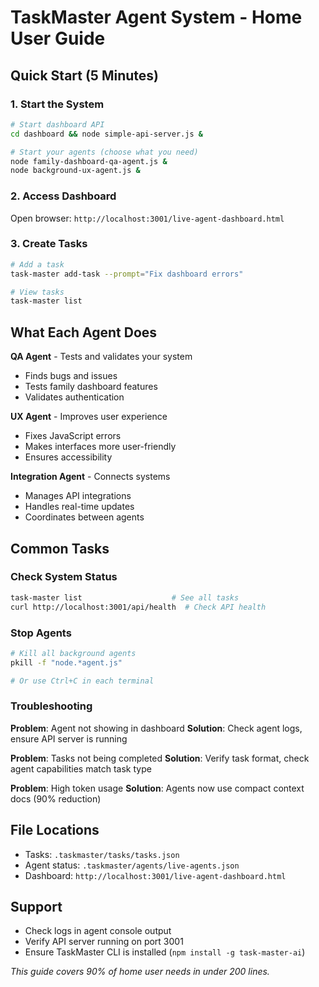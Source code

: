 # TaskMaster Agent System - Home User Guide

## Quick Start (5 Minutes)

### 1. Start the System

```bash
# Start dashboard API
cd dashboard && node simple-api-server.js &

# Start your agents (choose what you need)
node family-dashboard-qa-agent.js &
node background-ux-agent.js &
```

### 2. Access Dashboard

Open browser: `http://localhost:3001/live-agent-dashboard.html`

### 3. Create Tasks

```bash
# Add a task
task-master add-task --prompt="Fix dashboard errors"

# View tasks
task-master list
```

## What Each Agent Does

**QA Agent** - Tests and validates your system

- Finds bugs and issues
- Tests family dashboard features
- Validates authentication

**UX Agent** - Improves user experience

- Fixes JavaScript errors
- Makes interfaces more user-friendly
- Ensures accessibility

**Integration Agent** - Connects systems

- Manages API integrations
- Handles real-time updates
- Coordinates between agents

## Common Tasks

### Check System Status

```bash
task-master list                    # See all tasks
curl http://localhost:3001/api/health  # Check API health
```

### Stop Agents

```bash
# Kill all background agents
pkill -f "node.*agent.js"

# Or use Ctrl+C in each terminal
```

### Troubleshooting

**Problem**: Agent not showing in dashboard
**Solution**: Check agent logs, ensure API server is running

**Problem**: Tasks not being completed
**Solution**: Verify task format, check agent capabilities match task type

**Problem**: High token usage
**Solution**: Agents now use compact context docs (90% reduction)

## File Locations

- Tasks: `.taskmaster/tasks/tasks.json`
- Agent status: `.taskmaster/agents/live-agents.json`
- Dashboard: `http://localhost:3001/live-agent-dashboard.html`

## Support

- Check logs in agent console output
- Verify API server running on port 3001
- Ensure TaskMaster CLI is installed (`npm install -g task-master-ai`)

*This guide covers 90% of home user needs in under 200 lines.*
